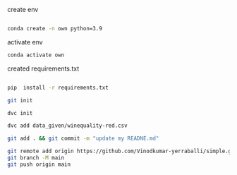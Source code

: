 create env

```bash

conda create -n own python=3.9

```

activate env

```bash
conda activate own

```

created requirements.txt

```bash

pip  install -r requirements.txt
```

```bash
git init
```

```bash
dvc init
```

```bash
dvc add data_given/winequality-red.csv
```

```bash
git add . && git commit -m "update my READNE.md"

```

```bash
git remote add origin https://github.com/Vinodkumar-yerraballi/simple.git
git branch -M main
git push origin main
```
